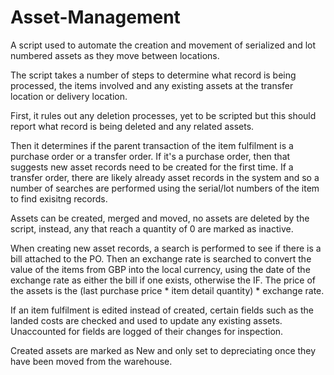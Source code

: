 # Asset-Management
A script used to automate the creation and movement of serialized and lot numbered assets as they move between locations.

The script takes a number of steps to determine what record is being processed, the items involved and any existing assets at the transfer location or delivery location.

First, it rules out any deletion processes, yet to be scripted but this should report what record is being deleted and any related assets.

Then it determines if the parent transaction of the item fulfilment is a purchase order or a transfer order. If it's a purchase order, then that suggests new asset records need to be created for the first time.
If a transfer order, there are likely already asset records in the system and so a number of searches are performed using the serial/lot numbers of the item to find exisitng records.

Assets can be created, merged and moved, no assets are deleted by the script, instead, any that reach a quantity of 0 are marked as inactive.

When creating new asset records, a search is performed to see if there is a bill attached to the PO. Then an exchange rate is searched to convert the value of the items from GBP into the local currency, using the date of the exchange rate as either the bill if one exists, otherwise the IF. The price of the assets is the (last purchase price * item detail quantity) * exchange rate.

If an item fulfilment is edited instead of created, certain fields such as the landed costs are checked and used to update any existing assets. Unaccounted for fields are logged of their changes for inspection.

Created assets are marked as New and only set to depreciating once they have been moved from the warehouse.


